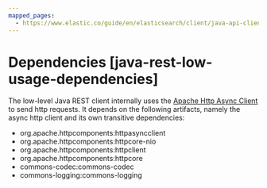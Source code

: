 ```yaml
---
mapped_pages:
  - https://www.elastic.co/guide/en/elasticsearch/client/java-api-client/current/java-rest-low-usage-dependencies.html
---
```


# Dependencies [java-rest-low-usage-dependencies]

The low-level Java REST client internally uses the [Apache Http Async Client](https://hc.apache.org/httpcomponents-asyncclient-4.1.x/) to send http requests. It depends on the following artifacts, namely the async http client and its own transitive dependencies:

* org.apache.httpcomponents:httpasyncclient
* org.apache.httpcomponents:httpcore-nio
* org.apache.httpcomponents:httpclient
* org.apache.httpcomponents:httpcore
* commons-codec:commons-codec
* commons-logging:commons-logging


